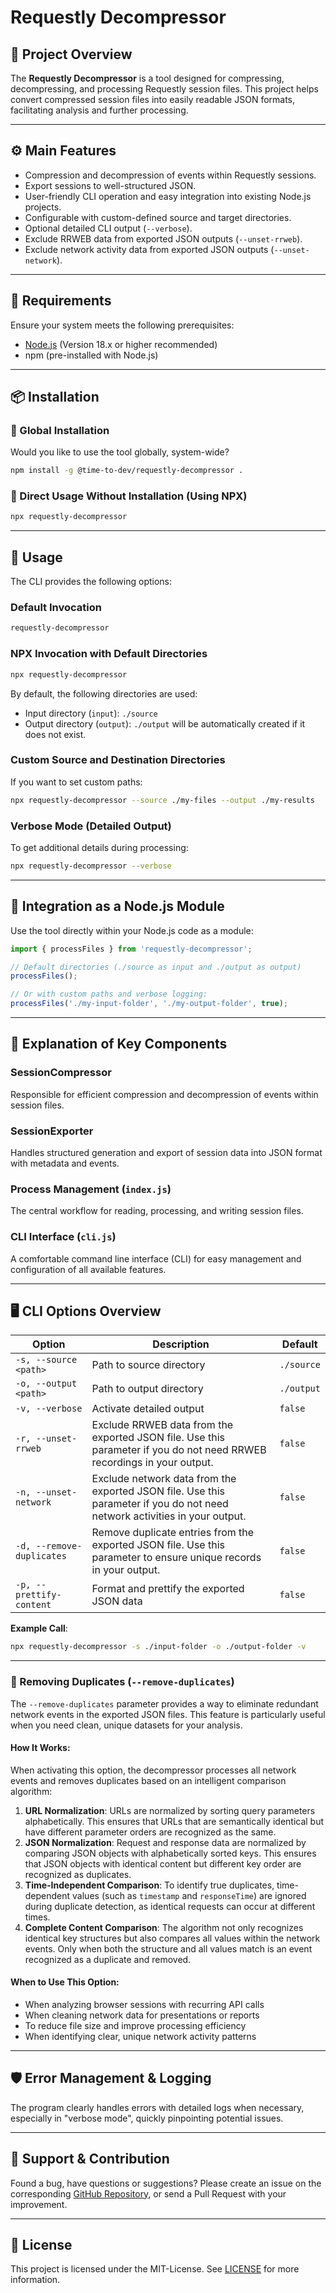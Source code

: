 # Requestly Decompressor

## 📌 Project Overview

The **Requestly Decompressor** is a tool designed for compressing, decompressing, and processing Requestly session files. This project helps convert compressed session files into easily readable JSON formats, facilitating analysis and further processing.

---

## ⚙️ Main Features

- Compression and decompression of events within Requestly sessions.
- Export sessions to well-structured JSON.
- User-friendly CLI operation and easy integration into existing Node.js projects.
- Configurable with custom-defined source and target directories.
- Optional detailed CLI output (`--verbose`).
- Exclude RRWEB data from exported JSON outputs (`--unset-rrweb`).
- Exclude network activity data from exported JSON outputs (`--unset-network`).

---

## 🔧 Requirements

Ensure your system meets the following prerequisites:

- [Node.js](https://nodejs.org) (Version 18.x or higher recommended)
- npm (pre-installed with Node.js)

---

## 📦 Installation

### 🔹 Global Installation

Would you like to use the tool globally, system-wide?

```bash
npm install -g @time-to-dev/requestly-decompressor .
```

### 🔸 Direct Usage Without Installation (Using NPX)

```bash
npx requestly-decompressor
```

---

## 📖 Usage

The CLI provides the following options:

### Default Invocation

```bash
requestly-decompressor
```

### NPX Invocation with Default Directories

```bash
npx requestly-decompressor
```

By default, the following directories are used:

- Input directory (`input`): `./source`
- Output directory (`output`): `./output` will be automatically created if it does not exist.

### Custom Source and Destination Directories

If you want to set custom paths:

```bash
npx requestly-decompressor --source ./my-files --output ./my-results
```

### Verbose Mode (Detailed Output)

To get additional details during processing:

```bash
npx requestly-decompressor --verbose
```

---

## 🚀 Integration as a Node.js Module

Use the tool directly within your Node.js code as a module:

```javascript
import { processFiles } from 'requestly-decompressor';

// Default directories (./source as input and ./output as output)
processFiles();

// Or with custom paths and verbose logging:
processFiles('./my-input-folder', './my-output-folder', true);
```

---

## 📗 Explanation of Key Components

### SessionCompressor

Responsible for efficient compression and decompression of events within session files.

### SessionExporter

Handles structured generation and export of session data into JSON format with metadata and events.

### Process Management (`index.js`)

The central workflow for reading, processing, and writing session files.

### CLI Interface (`cli.js`)

A comfortable command line interface (CLI) for easy management and configuration of all available features.

---

## 🖥️ CLI Options Overview

| Option                    | Description                                                                                                                | Default    |
| ------------------------- | -------------------------------------------------------------------------------------------------------------------------- | ---------- |
| `-s, --source <path>`     | Path to source directory                                                                                                   | `./source` |
| `-o, --output <path>`     | Path to output directory                                                                                                   | `./output` |
| `-v, --verbose`           | Activate detailed output                                                                                                   | `false`    |
| `-r, --unset-rrweb`       | Exclude RRWEB data from the exported JSON file. Use this parameter if you do not need RRWEB recordings in your output.     | `false`    |
| `-n, --unset-network`     | Exclude network data from the exported JSON file. Use this parameter if you do not need network activities in your output. | `false`    |
| `-d, --remove-duplicates` | Remove duplicate entries from the exported JSON file. Use this parameter to ensure unique records in your output.          | `false`    |
| `-p, --prettify-content`  | Format and prettify the exported JSON data                                                                                 | `false`    |

**Example Call**:

```bash
npx requestly-decompressor -s ./input-folder -o ./output-folder -v
```

---

### 🧹 Removing Duplicates (`--remove-duplicates`)

The `--remove-duplicates` parameter provides a way to eliminate redundant network events in the exported JSON files. This feature is particularly useful when you need clean, unique datasets
for your analysis.

#### How It Works:

When activating this option, the decompressor processes all network events and removes duplicates based on an intelligent comparison algorithm:

1. **URL Normalization**: URLs are normalized by sorting query parameters alphabetically. This ensures that URLs that are semantically identical but have different parameter orders are recognized as
   the same.
2. **JSON Normalization**: Request and response data are normalized by comparing JSON objects with alphabetically sorted keys. This ensures that JSON objects with identical content but different key
   order are recognized as duplicates.
3. **Time-Independent Comparison**: To identify true duplicates, time-dependent values (such as `timestamp` and `responseTime`) are ignored during duplicate detection, as identical requests can occur
   at different times.
4. **Complete Content Comparison**: The algorithm not only recognizes identical key structures but also compares all values within the network events. Only when both the structure and all values match
   is an event recognized as a duplicate and removed.

#### When to Use This Option:

- When analyzing browser sessions with recurring API calls
- When cleaning network data for presentations or reports
- To reduce file size and improve processing efficiency
- When identifying clear, unique network activity patterns

---

## 🛡️ Error Management & Logging

The program clearly handles errors with detailed logs when necessary, especially in "verbose mode", quickly pinpointing potential issues.

---

## 📢 Support & Contribution

Found a bug, have questions or suggestions? Please create an issue on the corresponding [GitHub Repository](https://github.com/time-to-dev/requestly-decompressor), or send a Pull Request with your improvement.

---

## 📝 License

This project is licensed under the MIT-License. See [LICENSE](https://github.com/time-to-dev/requestly-decompressor?tab=MIT-1-ov-file) for more information.

